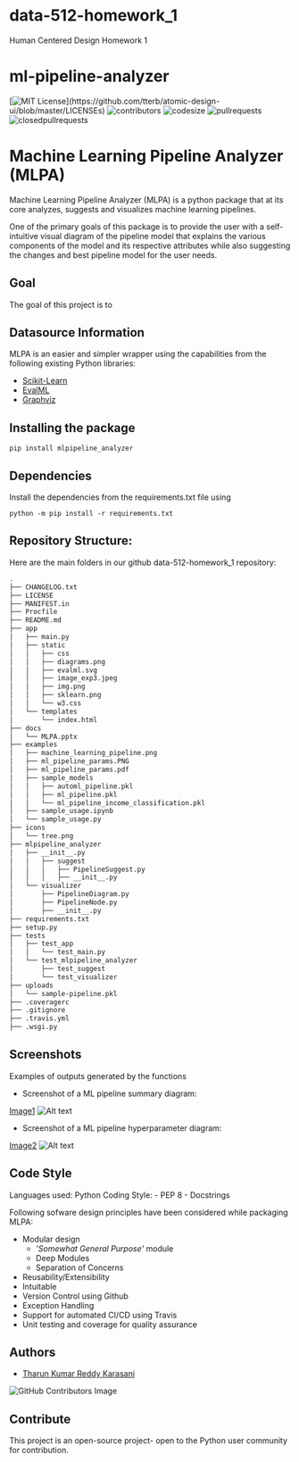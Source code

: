 # data-512-homework_1
Human Centered Design Homework 1


# ml-pipeline-analyzer
[![MIT License](https://img.shields.io/apm/l/atomic-design-ui.svg?)](https://github.com/tterb/atomic-design-ui/blob/master/LICENSEs)
![contributors](https://img.shields.io/github/contributors/TharunKumarReddy5/data-512-homework_1.svg)
![codesize](https://img.shields.io/github/languages/code-size/TharunKumarReddy5/data-512-homework_1.svg) 
![pullrequests](https://img.shields.io/github/issues-pr/TharunKumarReddy5/data-512-homework_1.svg) 
![closedpullrequests](https://img.shields.io/github/issues-pr-closed-raw/TharunKumarReddy5/data-512-homework_1.svg)


# Machine Learning Pipeline Analyzer (MLPA)

Machine Learning Pipeline Analyzer (MLPA) is a python package that at its core analyzes, suggests and visualizes machine learning pipelines.

One of the primary goals of this package is to provide the user with a self-intuitive visual diagram of the pipeline model that explains the various components of the model and its respective attributes while also suggesting the changes and best pipeline model for the user needs.

## Goal

The goal of this project is to 

## Datasource Information

MLPA is an easier and simpler wrapper using the capabilities from the following existing Python libraries:

 - [Scikit-Learn](https://scikit-learn.org/stable/)
 - [EvalML](https://evalml.alteryx.com/en/stable/)
 - [Graphviz](https://graphviz.org/)
 
## Installing the package

    pip install mlpipeline_analyzer

## Dependencies

Install the dependencies from the requirements.txt file using

    python -m pip install -r requirements.txt
    
## Repository Structure:
Here are the main folders in our github data-512-homework_1 repository:
```bash
.
├── CHANGELOG.txt
├── LICENSE
├── MANIFEST.in
├── Procfile
├── README.md
├── app
│   ├── main.py
│   ├── static
│   │   ├── css
│   │   ├── diagrams.png
│   │   ├── evalml.svg
│   │   ├── image_exp3.jpeg
│   │   ├── img.png
│   │   ├── sklearn.png
│   │   └── w3.css
│   └── templates
│       └── index.html
├── docs
│   └── MLPA.pptx
├── examples
│   ├── machine_learning_pipeline.png
│   ├── ml_pipeline_params.PNG
│   ├── ml_pipeline_params.pdf
│   ├── sample_models
│   │   ├── automl_pipeline.pkl
│   │   ├── ml_pipeline.pkl
│   │   └── ml_pipeline_income_classification.pkl
│   ├── sample_usage.ipynb
│   └── sample_usage.py
├── icons
│   └── tree.png
├── mlpipeline_analyzer
│   ├── __init__.py
│   │   ├── suggest
│   │   │	├── PipelineSuggest.py
│   │   │	├── __init__.py
│   └── visualizer
│       ├── PipelineDiagram.py
│       ├── PipelineNode.py
│       ├── __init__.py
├── requirements.txt
├── setup.py
├── tests
│   ├── test_app
│   │   └── test_main.py
│   └── test_mlpipeline_analyzer
│       ├── test_suggest
│       └── test_visualizer
├── uploads
│   └── sample-pipeline.pkl
├── .coveragerc
├── .gitignore
├── .travis.yml
├── .wsgi.py
```

## Screenshots

Examples of outputs generated by the functions

- Screenshot of a ML pipeline summary diagram:

[Image1](https://github.com/TharunKumarReddy5/ml-pipeline-analyzer/blob/main/examples/machine_learning_pipeline.png)
![Alt text](https://github.com/TharunKumarReddy5/ml-pipeline-analyzer/blob/main/examples/machine_learning_pipeline.png "ML Pipeline Summary Diagram")

- Screenshot of a ML pipeline hyperparameter diagram:

[Image2](https://github.com/TharunKumarReddy5/ml-pipeline-analyzer/blob/main/examples/ml_pipeline_params.PNG)
![Alt text](https://github.com/TharunKumarReddy5/ml-pipeline-analyzer/blob/main/examples/ml_pipeline_params.PNG "ML Pipeline Hyperparameter Diagram")


## Code Style

Languages used: Python
Coding Style:
    - PEP 8
    - Docstrings

Following sofware design principles have been considered while packaging MLPA:

- Modular design
    - *'Somewhat General Purpose'* module
    - Deep Modules
    - Separation of Concerns
- Reusability/Extensibility
- Intuitable
- Version Control using Github
- Exception Handling
- Support for automated CI/CD using Travis
- Unit testing and coverage for quality assurance

## Authors
- [Tharun Kumar Reddy Karasani](https://github.com/TharunKumarReddy5)

![GitHub Contributors Image](https://contrib.rocks/image?repo=TharunKumarReddy5/data-512-homework_1)

## Contribute

This project is an open-source project- open to the Python user community for contribution.
